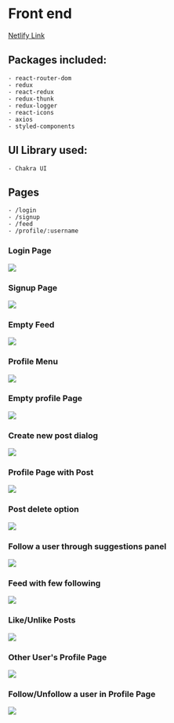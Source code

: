 # Front end

[Netlify Link](https://inspiring-noether-356180.netlify.app)

## Packages included:
    - react-router-dom
    - redux
    - react-redux
    - redux-thunk
    - redux-logger
    - react-icons
    - axios
    - styled-components

## UI Library used:
    - Chakra UI

## Pages
    - /login
    - /signup
    - /feed
    - /profile/:username

### Login Page

![](./images/Login.png)

### Signup Page

![](./images/Signup.png)

### Empty Feed

![](./images/Empty_Feed.png)

### Profile Menu

![](./images/Log_Out_Option.png)

### Empty profile Page

![](./images/Empty_Profile.png)

### Create new post dialog

![](./images/New_Post_Dialog.png)

### Profile Page with Post

![](./images/With_Post.png)

### Post delete option

![](./images/Delete_Option.png)

### Follow a user through suggestions panel

![](./images/Follow_From_Suggestion.png)

### Feed with few following

![](./images/Feed_From_Following.png)

### Like/Unlike Posts

![](./images/Liked_Post.png)

### Other User's Profile Page

![](./images/Other_User_Not_Followed.png)

### Follow/Unfollow a user in Profile Page

![](./images/Other_User_Profile.png)